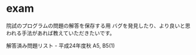 exam
====

院試のプログラムの問題の解答を保存する用
	バグを発見したり、より良いと思われる手法があれば教えていただきたいです。


解答済み問題リスト
	- 平成24年度秋 A5, B5(1)
